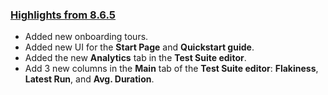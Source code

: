 ### [Highlights from 8.6.5](https://docs.katalon.com/docs/general-information/release-notes/katalon-studio/katalon-studio-release-notes-version-8.x)

* Added new onboarding tours.
* Added new UI for the **Start Page** and **Quickstart guide**.
* Added the new **Analytics** tab in the **Test Suite editor**.
* Add 3 new columns in the **Main** tab of the **Test Suite editor**: **Flakiness**, **Latest Run**, and **Avg. Duration**.
